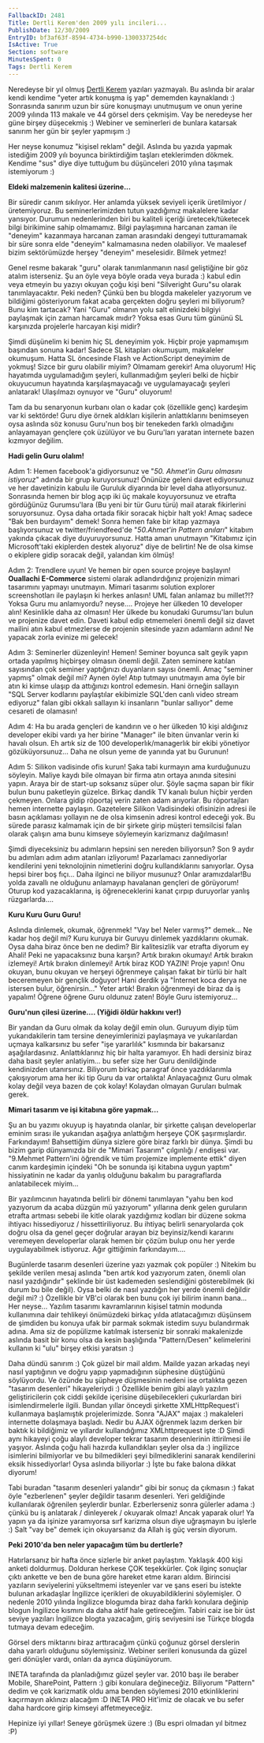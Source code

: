 ```yaml
---
FallbackID: 2481
Title: Dertli Kerem'den 2009 yılı incileri...
PublishDate: 12/30/2009
EntryID: bf3af63f-8594-4734-b990-1300337254dc
IsActive: True
Section: software
MinutesSpent: 0
Tags: Dertli Kerem
---
```

Neredeyse bir yıl olmuş [Dertli
Kerem](http://daron.yondem.com/tr/CategoryView.aspx?category=Dertli+Kerem)
yazıları yazmayalı. Bu aslında bir aralar kendi kendime "yeter artık
konuşma iş yap" dememden kaynaklandı :) Sonrasında sanırım uzun bir süre
konuşmayı unutmuşum ve onun yerine 2009 yılında 113 makale ve 44 görsel
ders çekmişim. Vay be neredeyse her güne birşey düşecekmiş :) Webiner ve
seminerleri de bunlara katarsak sanırım her gün bir şeyler yapmışım :)

Her neyse konumuz "kişisel reklam" değil. Aslında bu yazıda yapmak
istediğim 2009 yılı boyunca biriktirdiğim taşları eteklerimden dökmek.
Kendime "sus" diye diye tuttuğum bu düşünceleri 2010 yılına taşımak
istemiyorum :)

**Eldeki malzemenin kalitesi üzerine...**

Bir süredir canım sıkılıyor. Her anlamda yüksek seviyeli içerik
üretilmiyor / üretemiyoruz. Bu seminerlerimizden tutun yazdığımız
makalelere kadar yansıyor. Durumun nedenlerinden biri bu kaliteli
içeriği üretecek/tüketecek bilgi birikimine sahip olmamamız. Bilgi
paylaşımına harcanan zaman ile "deneyim" kazanmaya harcanan zaman
arasındaki dengeyi tutturamamak bir süre sonra elde "deneyim"
kalmamasına neden olabiliyor. Ve maalesef bizim sektörümüzde herşey
"deneyim" meselesidir. Bilmek yetmez!

Genel resme bakarak "guru" olarak tanımlanmanın nasıl geliştiğine bir
göz atalım isterseniz. Şu an öyle veya böyle orada veya burada :) kabul
edin veya etmeyin bu yazıyı okuyan çoğu kişi beni "Silveright Guru"su
olarak tanımlayacaktır. Peki neden? Çünkü ben bu blogda makeleler
yazıyorum ve bildiğimi gösteriyorum fakat acaba gerçekten doğru şeyleri
mi biliyorum? Bunu kim tartacak? Yani "Guru" olmanın yolu salt
elinizdeki bilgiyi paylaşmak için zaman harcamak mıdır? Yoksa esas Guru
tüm gününü SL karşınızda projelerle harcayan kişi midir?

Şimdi düşünelim ki benim hiç SL deneyimim yok. Hiçbir proje yapmamışım
başından sonuna kadar! Sadece SL kitapları okumuşum, makaleler okumuşum.
Hatta SL öncesinde Flash ve ActionScript deneyimim de yokmuş! Sizce bir
guru olabilir miyim? Olmamam gerekir! Ama oluyorum! Hiç hayatımda
uygulamadığım şeyleri, kullanmadığım şeyleri belki de hiçbir okuyucumun
hayatında karşılaşmayacağı ve uygulamayacağı şeyleri anlatarak!
Ulaşılmazı oynuyor ve "Guru" oluyorum!

Tam da bu senaryonun kurbanı olan o kadar çok (özellikle genç) kardeşim
var ki sektörde! Guru diye örnek aldıkları kişilerin anlattıklarını
benimseyen oysa aslında söz konusu Guru'nun boş bir tenekeden farklı
olmadığını anlayamayan gençlere çok üzülüyor ve bu Guru'ları yaratan
internete bazen kızmıyor değilim.

**Hadi gelin Guru olalım!**

Adım 1: Hemen facebook'a gidiyorsunuz ve "*50. Ahmet'in Guru olmasını
istiyoruz*" adında bir grup kuruyorsunuz! Önünüze geleni davet
ediyorsunuz ve her davetinizin kabulu ile Guruluk diyarında bir level
daha atlıyorsunuz. Sonrasında hemen bir blog açıp iki üç makale
koyuyorsunuz ve etrafta gördüğünüz Gurumsu'lara (Bu yeni bir tür Guru
türü) mail atarak fikirlerini soruyorsunuz. Oysa daha ortada fikir
soracak hiçbir halt yok! Amaç sadece "Bak ben burdayım" demek! Sonra
hemen fake bir kitap yazmaya başlıyorsunuz ve twitter/friendfeed'de
"*50.Ahmet'in Pattern anıları*" kitabım yakında çıkacak diye
duyuruyorsunuz. Hatta aman unutmayın "Kitabımız için Microsoft'taki
ekiplerden destek alıyoruz" diye de belirtin! Ne de olsa kimse o
ekiplere gidip soracak değil, yalandan kim ölmüş!

Adım 2: Trendlere uyun! Ve hemen bir open source projeye başlayın!
**Ouallachi E-Commerce** sistemi olarak adlandırdığınız projenizin
mimari tasarımını yapmayı unutmayın. Mimari tasarımı solution explorer
screenshotları ile paylaşın ki herkes anlasın! UML falan anlamaz bu
millet?!? Yoksa Guru mu anlamıyordu? neyse.... Projeye her ülkeden 10
developer alın! Kesinlikle daha az olmasın! Her ülkede bu konudaki
Gurumsu'ları bulun ve projenize davet edin. Daveti kabul edip etmemeleri
önemli değil siz davet mailini atın kabul etmezlerse de projenin
sitesinde yazın adamların adını! Ne yapacak zorla evinize mi gelecek!

Adım 3: Seminerler düzenleyin! Hemen! Seminer boyunca salt geyik yapın
ortada yapılmış hiçbirşey olmasın önemli değil. Zaten seminere katılan
sayısından çok seminer yaptığınızı duyanların sayısı önemli. Amaç
"seminer yapmış" olmak değil mi? Aynen öyle! Atıp tutmayı unutmayın ama
öyle bir atın ki kimse ulaşıp da attığınızı kontrol edemesin. Hani
örneğin sallayın "SQL Server kodlarını paylaştılar ekibimizle SQL'den
canlı video stream ediyoruz" falan gibi okkalı sallayın ki insanların
"bunlar sallıyor" deme cesareti de olamasın!

Adım 4: Ha bu arada gençleri de kandırın ve o her ülkeden 10 kişi
aldığınız developer ekibi vardı ya her birine "Manager" ile biten
ünvanlar verin ki havalı olsun. Eh artık siz de 100
developerlık/managerlık bir ekibi yönetiyor gözüküyorsunuz... Daha ne
olsun yeme de yanında yat bu Gurunun!

Adım 5: Silikon vadisinde ofis kurun! Şaka tabi kurmayın ama kurduğunuzu
söyleyin. Maliye kaydı bile olmayan bir firma atın ortaya anında
sitesini yapın. Araya bir de start-up soksanız süper olur. Şöyle saçma
sapan bir fikir bulun bunu paketleyin güzelce. Birkaç dandik TV kanalı
bulun hiçbir yerden çekmeyen. Onlara gidip röportaj verin zaten adam
arıyorlar. Bu röportajları hemen internette paylaşın. Gazetelere Silikon
Vadisindeki ofisinizin adresi ile basın açıklaması yollayın ne de olsa
kimsenin adresi kontrol edeceği yok. Bu sürede parasız kalmamak için de
bir şirkete girip müşteri temsilcisi falan olarak çalışın ama bunu
kimseye söylemeyin karizmanız dağılmasın!

Şimdi diyeceksiniz bu adımların hepsini sen nereden biliyorsun? Son 9
aydır bu adımları adım adım atanları izliyorum! Pazarlamacı
zannediyorlar kendilerini yeni teknolojinin nimetlerini doğru
kullandıklarını sanıyorlar. Oysa hepsi birer boş fıçı... Daha ilginci ne
biliyor musunuz? Onlar aramızdalar!Bu yolda zavallı ne olduğunu
anlamayıp havalanan gençleri de görüyorum! Oturup kod yazacaklarına, iş
öğreneceklerini kanat çırpıp duruyorlar yanlış rüzgarlarda.... 

**Kuru Kuru Guru Guru!**

Aslında dinlemek, okumak, öğrenmek! "Vay be! Neler varmış?" demek... Ne
kadar hoş değil mi? Kuru kuruya bir Guruyu dinlemek yazdıklarını okumak.
Oysa daha biraz önce ben ne dedim? Bir kalitesizlik var etrafta diyorum
ey Ahali! Peki ne yapacaksınız buna karşın? Artık bırakın okumayı! Artık
bırakın izlemeyi! Artık bırakın dinlemeyi! Artık biraz KOD YAZIN! Proje
yapın! Onu okuyan, bunu okuyan ve herşeyi öğrenmeye çalışan fakat bir
türlü bir halt beceremeyen bir gençlik doğuyor! Hani derdik ya "İnternet
koca derya ne istersen bulur, öğrenirsin..." Yeter artık! Bırakın
öğrenmeyi de biraz da iş yapalım! Öğrene öğrene Guru oldunuz zaten!
Böyle Guru istemiyoruz...

**Guru'nun çilesi üzerine.... (Yiğidi öldür hakkını ver!)**

Bir yandan da Guru olmak da kolay değil emin olun. Guruyum diyip tüm
yukarıdakilerin tam tersine deneyimlerinizi paylaşmaya ve yukarılardan
uçmaya kalkarsınız bu sefer "işe yararlılık" kısmında bir bakarsanız
aşağılardasınız. Anlattıklarınız hiç bir halta yaramıyor. Eh hadi
dersiniz biraz daha basit şeyler anlatiyim... bu sefer size her Guru
denildiğinde kendinizden utanırsınız. Biliyorum birkaç paragraf önce
yazdıklarımla çakışıyorum ama her iki tip Guru da var ortalıkta!
Anlayacağınız Guru olmak kolay değil veya bazen de çok kolay! Kolaydan
olmayan Guruları bulmak gerek.

**Mimari tasarım ve işi kitabına göre yapmak...**

Şu an bu yazımı okuyup iş hayatında olanlar, bir şirkette çalışan
developerlar eminim sırası ile yukarıdan aşağıya anlattığım herşeye ÇOK
şaşırmışlardır. Farkındayım! Bahsettiğim dünya sizlere göre biraz farklı
bir dünya. Şimdi bu bizim garip dünyamızda bir de "Mimari Tasarım"
çılgınlığı / endişesi var. "9.Mehmet Pattern'ini öğrendik ve tüm
projemize implemente ettik" diyen canım kardeşimin içindeki "Oh be
sonunda işi kitabına uygun yaptım" hissiyatinin ne kadar da yanlış
olduğunu bakalım bu paragraflarda anlatabilecek miyim...

Bir yazılımcının hayatında belirli bir dönemi tanımlayan "yahu ben kod
yazıyorum da acaba düzgün mü yazıyorum" yıllarına denk gelen guruların
etrafta artması sebebi ile kitle olarak yazdığımız kodları bir düzene
sokma ihtiyacı hissediyoruz / hissettiriliyoruz. Bu ihtiyaç belirli
senaryolarda çok doğru olsa da genel geçer doğrular arayan biz
beyinsiz/kendi kararını veremeyen developerlar olarak hemen bir çözüm
bulup onu her yerde uygulayabilmek istiyoruz. Ağır gittiğimin
farkındayım....

Bugünlerde tasarım desenleri üzerine yazı yazmak çok popüler :) Nitekim
bu şekilde verilen mesaj aslında "ben artık kod yazıyorum zaten, önemli
olan nasıl yazdığındır" şeklinde bir üst kademeden seslendiğini
gösterebilmek (ki durum bu bile değil). Oysa belki de nasıl yazdığın her
yerde önemli değildir değil mi? :) Özellikle bir VB'ci olarak ben bunu
çok iyi bilirim inanın bana... Her neyse... Yazılım tasarımı
kavramlarının kişisel tatmin modunda kullanımına dair tehlikeyi
önümüzdeki birkaç yılda atlatacağımızı düşünsem de şimdiden bu konuya
ufak bir parmak sokmak istedim suyu bulandırmak adına. Ama siz de
popülizme katılmak isterseniz bir sonraki makalenizde aslında basit bir
konu olsa da kesin başlığında "Pattern/Desen" kelimelerini kullanın ki
"ulu" birşey etkisi yaratsın :)

Daha dündü sanırım :) Çok güzel bir mail aldım. Mailde yazan arkadaş
neyi nasıl yaptığının ve doğru yapıp yapmadığının süphesine düştüğünü
söylüyordu. Ve özünde bu şüpheye düşmesinin nedeni ise ortalıkta gezen
"tasarım desenleri" hikayeleriydi :) Özellikle benim gibi alaylı yazılım
geliştiricilerin çok ciddi şekilde içerisine düşebilecekleri çukurlardan
biri isimlendirmelerle ilgili. Bundan yıllar önceydi şirkette
XMLHttpRequest'i kullanmaya başlamıştık projelerimizde. Sonra "AJAX"
majax :) makaleleri internette dolaşmaya başladı. Nedir bu AJAX öğrenmek
lazım derken bir baktık ki bildiğimiz ve yıllardır kullandığımız
XMLhttprequest işte :D Şimdi aynı hikayeyi çoğu alaylı developer tekrar
tasarım desenlerinin ittirilmesi ile yaşıyor. Aslında çoğu hali hazırda
kullandıkları şeyler olsa da :) ingilizce isimlerini bilmiyorlar ve bu
bilmedikleri şeyi bilmediklerini sanarak kendilerini eksik
hissediyorlar! Oysa aslında biliyorlar :) İşte bu fake balona dikkat
diyorum!

Tabi buradan "tasarım desenleri yalandır" gibi bir sonuç da çıkmasın :)
fakat öyle "ezberlenen" şeyler değildir tasarım desenleri. Yeri
geldiğinde kullanılarak öğrenilen şeylerdir bunlar. Ezberlerseniz sonra
gülerler adama :) çünkü bu iş anlatarak / dinleyerek / okuyarak olmaz!
Ancak yaparak olur! Ya yapın ya da işinize yaramıyorsa sırf karizma
olsun diye uğraşmayın bu işlerle :) Salt "vay be" demek için okuyarsanız
da Allah iş güç versin diyorum.

**Peki 2010'da ben neler yapacağım tüm bu dertlerle?**

Hatırlarsanız bir hafta önce sizlerle bir anket paylaştım. Yaklaşık 400
kişi anketi doldurmuş. Dolduran herkese ÇOK teşekkürler. Çok ilginç
sonuçlar çıktı ankette ve ben de buna göre hareket etme kararı aldım.
Birincisi yazıların seviyelerini yükseltmemi isteyenler var ve şans
eseri bu istekte bulunan arkadaşlar İngilizce içerikleri de
okuyabildiklerini söylemişler. O nedenle 2010 yılında İngilizce blogumda
biraz daha farklı konulara değinip blogun İngilizce kısmını da daha
aktif hale getireceğim. Tabiri caiz ise bir üst seviye yazıları
İngilizce blogta yazacağım, giriş seviyesini ise Türkçe blogda tutmaya
devam edeceğim.

Görsel ders miktarını biraz arttıracağım çünkü çoğunuz görsel derslerin
daha yararlı olduğunu söylemişsiniz. Webiner serileri konusunda da güzel
geri dönüşler vardı, onları da ayrıca düşünüyorum.

INETA tarafında da planladığımız güzel şeyler var. 2010 başı ile beraber
Mobile, SharePoint, Pattern :) gibi konulara değineceğiz. Biliyorum
"Pattern" dedim ve çok karizmatik oldu ama benden söylemesi 2010
etkinliklerini kaçırmayın aklınızı alacağım :D INETA PRO Hit'imiz de
olacak ve bu sefer daha hardcore girip kimseyi affetmeyeceğiz.

Hepinize iyi yıllar! Seneye görüşmek üzere :) (Bu espri olmadan yıl
bitmez :P)


